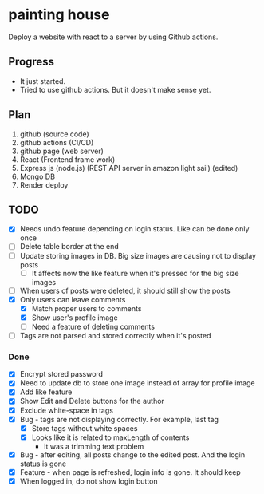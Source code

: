 # painting house
Deploy a website with react to a server by using Github actions.

## Progress
- It just started.
- Tried to use github actions. But it doesn't make sense yet.

## Plan
1. github (source code)
2. github actions (CI/CD)
3. github page (web server)
4. React (Frontend frame work)
5. Express js (node.js) (REST API server in amazon light sail) (edited)
6. Mongo DB
7. Render deploy

## TODO
  - [x] Needs undo feature depending on login status. Like can be done only once
- [ ] Delete table border at the end
- [ ] Update storing images in DB. Big size images are causing not to display posts
  - [ ] It affects now the like feature when it's pressed for the big size images
- [ ] When users of posts were deleted, it should still show the posts
- [x] Only users can leave comments
  - [x] Match proper users to comments
  - [x] Show user's profile image
  - [ ] Need a feature of deleting comments
- [ ] Tags are not parsed and stored correctly when it's posted

### Done
- [x] Encrypt stored password
- [x] Need to update db to store one image instead of array for profile image
- [x] Add like feature
- [x] Show Edit and Delete buttons for the author
- [x] Exclude white-space in tags
- [x] Bug - tags are not displaying correctly. For example, last tag
  - [x] Store tags without white spaces
  - [x] Looks like it is related to maxLength of contents
    - It was a trimming text problem
- [x] Bug - after editing, all posts change to the edited post. And the login status is gone
- [x] Feature - when page is refreshed, login info is gone. It should keep
- [x] When logged in, do not show login button

